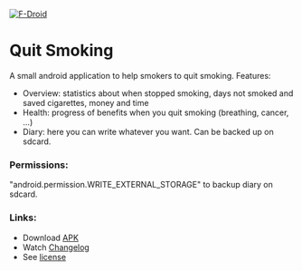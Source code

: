 [![F-Droid](https://f-droid.org/wiki/images/0/06/F-Droid-button_get-it-on.png)](https://f-droid.org/repository/browse/?fdfilter=baumann&fdid=de.baumann.weather)

# Quit Smoking
A small android application to help smokers to quit smoking. Features:

- Overview: statistics about when stopped smoking, days not smoked and saved cigarettes, money and time
- Health: progress of benefits when you quit smoking (breathing, cancer, ...)
- Diary: here you can write whatever you want. Can be backed up on sdcard.

### Permissions:
"android.permission.WRITE_EXTERNAL_STORAGE" to backup diary on sdcard.

### Links:
- Download [APK](https://github.com/scoute-dich/QuitSmoking/releases)
- Watch [Changelog](https://github.com/scoute-dich/QuitSmoking/blob/master/CHANGELOG.md)
- See [license](https://github.com/scoute-dich/QuitSmoking/blob/master/LICENSE.md)
